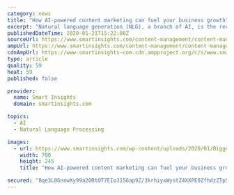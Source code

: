 ```yaml
---
category: news
title: "How AI-powered content marketing can fuel your business growth"
excerpt: "Natural language generation (NLG), a branch of AI, is the recent buzz in the content industry ... namely Narrative Science and Automated Insights to translate data into written narratives and scale their content strategy. Firms with structured data and repetitive production patterns will particularly benefit from NLG. Ecommerce firms , for ..."
publishedDateTime: 2020-01-21T15:22:00Z
sourceUrl: https://www.smartinsights.com/content-management/content-management-systems/how-ai-powered-content-marketing-can-fuel-your-business-growth/
ampUrl: https://www.smartinsights.com/content-management/content-management-systems/how-ai-powered-content-marketing-can-fuel-your-business-growth/amp/
cdnAmpUrl: https://www-smartinsights-com.cdn.ampproject.org/c/s/www.smartinsights.com/content-management/content-management-systems/how-ai-powered-content-marketing-can-fuel-your-business-growth/amp/
type: article
quality: 59
heat: 59
published: false

provider:
  name: Smart Insights
  domain: smartinsights.com

topics:
  - AI
  - Natural Language Processing

images:
  - url: https://www.smartinsights.com/wp-content/uploads/2020/01/Biggest-content-marketing-challenges-for-companies-700x245.png
    width: 700
    height: 245
    title: "How AI-powered content marketing can fuel your business growth"

secured: "8qe3L0GnnwXy99a2ORtOT7EIoJ15Gap9Z/3krhiyxWystZ4XXPE0ZfhdzZTpSb/N4+AnnJLPcWZfYxMbbKTcrkK+LbDDUxbwQsKZPxKfErMBoHzWHKgXnhUhGfuiO/r6h9fF81LCboycidYUj/6Gyj6AIKwDMTicjWQAAOOFSFcACJrXhLMN+XY3t/JfoYjzLvLBEo9IMHPHj0vCCOL4vHY/y5+M4tD/+qkBRrN9YoWDd4nV6RR5aFFCQlGkxUVNAs9erm06RZM1xZS8lwXoGzS6VoEzF8M2bTVKKJ0osp2wCykt4hz4371iopaRrJxDMzfFgno1VZX3ArlO/oCXjTft/i6Kt7lCF52lxwWOKllNSPBnOoV8Y8DnqYmygAUWu0jIwYtdIW3jsYQzv7ftCOG/axjg+WSkKJv6F+MzSL3ixzLz4E/ibm4Ag14Zvd9SiVdjeAzV74W/aTwRdyiYxw==;QGVyYY/OoeGaHW1YYsynrw=="
---
```


